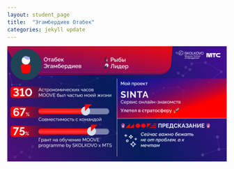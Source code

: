 ```yaml
---
layout: student_page
title:  "Эгамбердиев Отабек"
categories: jekyll update
---
```

<img class="img-fluid" src="/img/posts/Эгамбердиев Отабек.png" alt="moove-2">
